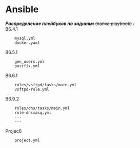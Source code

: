 # Ansible
***Распределение плейбуков по задниям*** ~~(папка playbook)~~ ***:***    
В6.4.1
```
    mysql.yml
    docker.yaml
```
 B6.5.1
```
    gen_users.yml
    postfix.yml
```
 B6.6.1
```
    roles/vsftpd/tasks/main.yml
    vsftpd-role.yml
```
 B6.9.2
```
    roles/dns/tasks/main.yml
    role-dnsmasq.yml
    ---
    ---    
```
Projec6 
```
    project.yml
```
